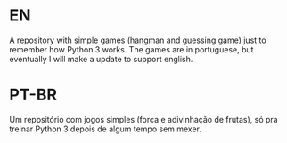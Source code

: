 # EN
A repository with simple games (hangman and guessing game) just to remember how Python 3 works.
The games are in portuguese, but eventually I will make a update to support english.
# PT-BR
Um repositório com jogos simples (forca e adivinhação de frutas), só pra treinar Python 3 depois de algum tempo sem mexer.
